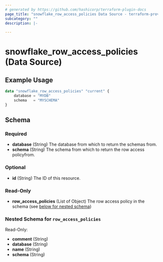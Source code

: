 ```yaml
---
# generated by https://github.com/hashicorp/terraform-plugin-docs
page_title: "snowflake_row_access_policies Data Source - terraform-provider-snowflake"
subcategory: ""
description: |-
  
---
```


# snowflake_row_access_policies (Data Source)



## Example Usage

```terraform
data "snowflake_row_access_policies" "current" {
    database = "MYDB"
    schema   = "MYSCHEMA"
}
```

<!-- schema generated by tfplugindocs -->
## Schema

### Required

- **database** (String) The database from which to return the schemas from.
- **schema** (String) The schema from which to return the row access policyfrom.

### Optional

- **id** (String) The ID of this resource.

### Read-Only

- **row_access_policies** (List of Object) The row access policy in the schema (see [below for nested schema](#nestedatt--row_access_policies))

<a id="nestedatt--row_access_policies"></a>
### Nested Schema for `row_access_policies`

Read-Only:

- **comment** (String)
- **database** (String)
- **name** (String)
- **schema** (String)


